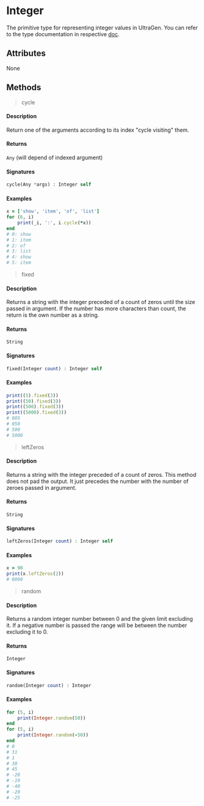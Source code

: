 # Integer

The primitive type for representing integer values in UltraGen. You can refer to the type documentation in respective [doc](/docs/primitive-types).

## Attributes

None

## Methods

>cycle

#### Description

Return one of the arguments according to its index "cycle visiting" them.

#### Returns

`Any` (will depend of indexed argument)

#### Signatures

```php
cycle(Any *args) : Integer self
```

#### Examples

```ruby
x = ['show', 'item', 'of', 'list']
for (6, i)
    print(_i, ':', i.cycle(*x))
end
# 0: show
# 1: item
# 2: of
# 3: list
# 4: show
# 5: item
```
>fixed

#### Description

Returns a string with the integer preceded of a count of zeros until the size passed in argument. If the number has more characters than count, the return is the own number as a string.

#### Returns

`String`

#### Signatures

```php
fixed(Integer count) : Integer self
```

#### Examples

```ruby
print((5).fixed(3))
print((50).fixed(3))
print((500).fixed(3))
print((5000).fixed(3))
# 005
# 050
# 500
# 5000
```

>leftZeros

#### Description

Returns a string with the integer preceded of a count of zeros. This method does not pad the output. It just precedes the number with the number of zeroes passed in argument.

#### Returns

`String`

#### Signatures

```php
leftZeros(Integer count) : Integer self
```

#### Examples

```ruby
x = 90
print(x.leftZeros(2))
# 0090
```

>random

#### Description

Returns a random integer number between 0 and the given limit excluding it. If a negative number is passed the range will be between the number excluding it to 0.

#### Returns

`Integer`

#### Signatures

```php
random(Integer count) : Integer
```

#### Examples

```ruby
for (5, i)
    print(Integer.random(50))
end
for (5, i)
    print(Integer.random(-50))
end
# 0
# 31
# 1
# 30
# 45
# -28
# -19
# -40
# -20
# -25
```